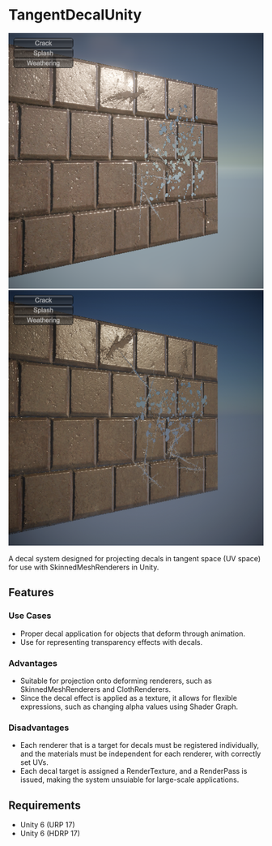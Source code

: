 # TangentDecalUnity

![URP](images/urp.webp)
![HDRP](images/hdrp.webp)


A decal system designed for projecting decals in tangent space (UV space) for use with SkinnedMeshRenderers in Unity.

## Features

### Use Cases

- Proper decal application for objects that deform through animation.
- Use for representing transparency effects with decals.

### Advantages

- Suitable for projection onto deforming renderers, such as SkinnedMeshRenderers and ClothRenderers.
- Since the decal effect is applied as a texture, it allows for flexible expressions, such as changing alpha values using Shader Graph.

### Disadvantages

- Each renderer that is a target for decals must be registered individually, and the materials must be independent for each renderer, with correctly set UVs.
- Each decal target is assigned a RenderTexture, and a RenderPass is issued, making the system unsuiable for large-scale applications.

## Requirements

- Unity 6 (URP 17)
- Unity 6 (HDRP 17)